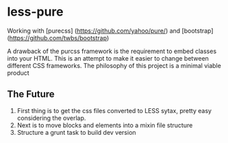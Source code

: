 less-pure
=========
 Working with [purecss] (https://github.com/yahoo/pure/) and [bootstrap] (https://github.com/twbs/bootstrap)
 
 A drawback of the purcss framework is the requirement to embed classes into your HTML. 
 This is an attempt to make it easier to change between different CSS frameworks.
 The philosophy of this project is a minimal viable product 
 
The Future
----------
 1. First thing is to get the css files converted to LESS sytax, pretty easy considering the overlap.
 2. Next is to move blocks and elements into a mixin file structure
 3. Structure a grunt task to build dev version
 